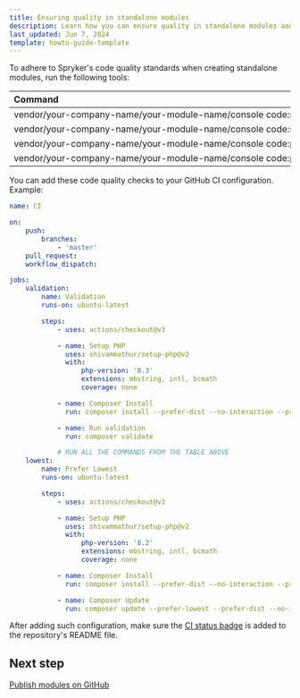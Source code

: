 ```yaml
---
title: Ensuring quality in standalone modules
description: Learn how you can ensure quality in standalone modules and adhere to Spryker's code quality within your Spryker based projects.
last_updated: Jun 7, 2024
template: howto-guide-template
---
```


<style>
  table th, table td {
    white-space: nowrap;
  }
</style>

To adhere to Spryker's code quality standards when creating standalone modules, run the following tools:

| Command                                                                                 | Description                                                             |
|:----------------------------------------------------------------------------------------|:------------------------------------------------------------------------|
| vendor/your-company-name/your-module-name/console code:sniff:style                      | Sniffs and fixes code style.                                            |
| vendor/your-company-name/your-module-name/console code:sniff:architecture               | Validates module architecture to find common architecture mistakes.   |
| vendor/your-company-name/your-module-name/console code:phpstan                          | Runs PHPStan static analyzer to ensure code quality.                |
| vendor/your-company-name/your-module-name/console code:phpmd                            | Runs PHPMD to detect code smells and possible errors within the analyzed source code.                |


You can add these code quality checks to your GitHub CI configuration. Example:

```yaml
name: CI

on:
    push:
        branches:
            - 'master'
    pull_request:
    workflow_dispatch:

jobs:
    validation:
        name: Validation
        runs-on: ubuntu-latest

        steps:
            - uses: actions/checkout@v3

            - name: Setup PHP
              uses: shivammathur/setup-php@v2
              with:
                  php-version: '8.3'
                  extensions: mbstring, intl, bcmath
                  coverage: none

            - name: Composer Install
              run: composer install --prefer-dist --no-interaction --profile

            - name: Run validation
              run: composer validate

            # RUN ALL THE COMMANDS FROM THE TABLE ABOVE
    lowest:
        name: Prefer Lowest
        runs-on: ubuntu-latest

        steps:
            - uses: actions/checkout@v3

            - name: Setup PHP
              uses: shivammathur/setup-php@v2
              with:
                  php-version: '8.2'
                  extensions: mbstring, intl, bcmath
                  coverage: none

            - name: Composer Install
              run: composer install --prefer-dist --no-interaction --profile

            - name: Composer Update
              run: composer update --prefer-lowest --prefer-dist --no-interaction --profile -vvv

```

After adding such configuration, make sure the [CI status badge](https://docs.github.com/en/actions/monitoring-and-troubleshooting-workflows/adding-a-workflow-status-badge) is added to the repository's README file.

## Next step

[Publish modules on GitHub](/docs/dg/dev/developing-standalone-modules/publish-standalone-modules-on-github.html)
